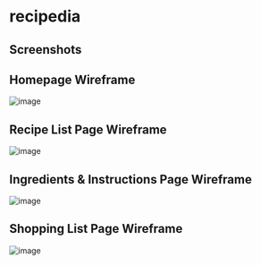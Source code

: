# recipedia

## Screenshots

## Homepage Wireframe
![image](https://user-images.githubusercontent.com/71302040/98320696-0ba18180-1fa9-11eb-8458-539578d00e7a.png)

## Recipe List Page Wireframe
![image](https://user-images.githubusercontent.com/71302040/98321125-e2cdbc00-1fa9-11eb-9148-a5d75bdaa495.png)

## Ingredients & Instructions Page Wireframe
![image](https://user-images.githubusercontent.com/71302040/98382298-a5504980-2010-11eb-8ac6-b4b1363a25d7.png)

## Shopping List Page Wireframe
![image](https://user-images.githubusercontent.com/71302040/98382411-c87af900-2010-11eb-93e1-7a86dcc00c8e.png)

